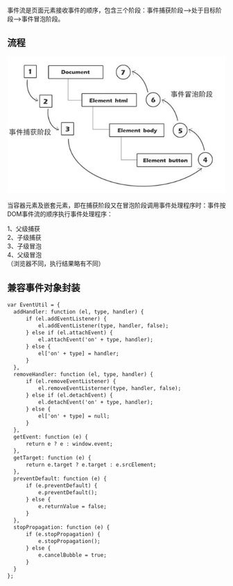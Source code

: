 事件流是页面元素接收事件的顺序，包含三个阶段：事件捕获阶段-->处于目标阶段-->事件冒泡阶段。

## 流程
![avatar](img/事件流.png)

当容器元素及嵌套元素，即在捕获阶段又在冒泡阶段调用事件处理程序时：事件按DOM事件流的顺序执行事件处理程序：

1、父级捕获  
2、子级捕获  
3、子级冒泡  
4、父级冒泡  
（浏览器不同，执行结果略有不同）

## 兼容事件对象封装
    var EventUtil = {
      addHandler: function (el, type, handler) {
          if (el.addEventListener) {
              el.addEventListener(type, handler, false);
          } else if (el.attachEvent) {
              el.attachEvent('on' + type, handler);
          } else {
              el['on' + type] = handler;
          }
      },
      removeHandler: function (el, type, handler) {
          if (el.removeEventListener) {
              el.removeEventListerner(type, handler, false);
          } else if (el.detachEvent) {
              el.detachEvent('on' + type, handler);
          } else {
              el['on' + type] = null;
          }
      },
      getEvent: function (e) {
          return e ? e : window.event;
      },
      getTarget: function (e) {
          return e.target ? e.target : e.srcElement;
      },
      preventDefault: function (e) {
          if (e.preventDefault) {
              e.preventDefault();
          } else {
              e.returnValue = false;
          }
      },
      stopPropagation: function (e) {
          if (e.stopPropagation) {
              e.stopPropagation();
          } else {
              e.cancelBubble = true;
          }
      }
    };